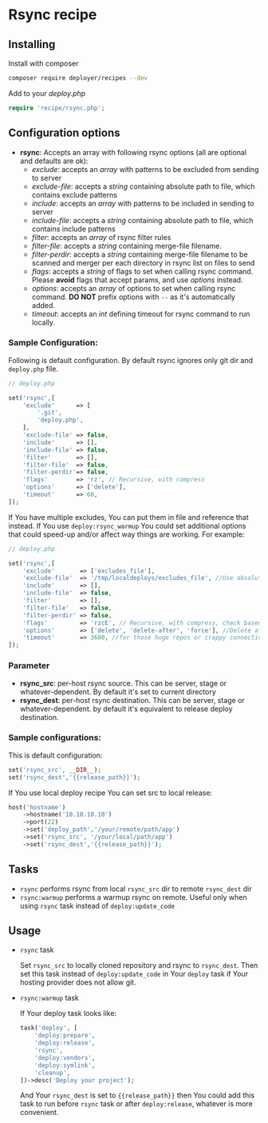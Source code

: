# Rsync recipe

## Installing

Install with composer

```bash
composer require deployer/recipes --dev
```

Add to your _deploy.php_

```php
require 'recipe/rsync.php';
```

## Configuration options

- **rsync**: Accepts an array with following rsync options (all are optional and defaults are ok):
    - *exclude*: accepts an *array* with patterns to be excluded from sending to server
    - *exclude-file*: accepts a *string* containing absolute path to file, which contains exclude patterns
    - *include*: accepts an *array* with patterns to be included in sending to server
    - *include-file*: accepts a *string* containing absolute path to file, which contains include patterns
    - *filter*: accepts an *array* of rsync filter rules
    - *filter-file*: accepts a *string* containing merge-file filename.
    - *filter-perdir*: accepts a *string* containing merge-file filename to be scanned and merger per each directory in rsync list on files to send
    - *flags*: accepts a *string* of flags to set when calling rsync command. Please **avoid** flags that accept params, and use *options* instead.
    - *options*: accepts an *array* of options to set when calling rsync command. **DO NOT** prefix options with `--` as it's automatically added.
    - *timeout*: accepts an *int* defining timeout for rsync command to run locally.

### Sample Configuration:

Following is default configuration. By default rsync ignores only git dir and `deploy.php` file.

```php
// deploy.php

set('rsync',[
    'exclude'      => [
        '.git',
        'deploy.php',
    ],
    'exclude-file' => false,
    'include'      => [],
    'include-file' => false,
    'filter'       => [],
    'filter-file'  => false,
    'filter-perdir'=> false,
    'flags'        => 'rz', // Recursive, with compress
    'options'      => ['delete'],
    'timeout'      => 60,
]);
```

If You have multiple excludes, You can put them in file and reference that instead. If You use `deploy:rsync_warmup` You could set additional options that could speed-up and/or affect way things are working. For example:

```php
// deploy.php

set('rsync',[
    'exclude'       => ['excludes_file'],
    'exclude-file'  => '/tmp/localdeploys/excludes_file', //Use absolute path to avoid possible rsync problems
    'include'       => [],
    'include-file'  => false,
    'filter'        => [],
    'filter-file'   => false,
    'filter-perdir' => false,
    'flags'         => 'rzcE', // Recursive, with compress, check based on checksum rather than time/size, preserve Executable flag
    'options'       => ['delete', 'delete-after', 'force'], //Delete after successful transfer, delete even if deleted dir is not empty
    'timeout'       => 3600, //for those huge repos or crappy connection
]);
```


### Parameter

- **rsync_src**: per-host rsync source. This can be server, stage or whatever-dependent. By default it's set to current directory
- **rsync_dest**: per-host rsync destination. This can be server, stage or whatever-dependent. by default it's equivalent to release deploy destination.

### Sample configurations:

This is default configuration: 

```php
set('rsync_src', __DIR__);
set('rsync_dest','{{release_path}}');
```

If You use local deploy recipe You can set src to local release:

```php
host('hostname')
    ->hostname('10.10.10.10')
    ->port(22)
    ->set('deploy_path','/your/remote/path/app')
    ->set('rsync_src', '/your/local/path/app')
    ->set('rsync_dest','{{release_path}}');
```

## Tasks

- `rsync` performs rsync from local `rsync_src` dir to remote `rsync_dest` dir
- `rsync:warmup` performs a warmup rsync on remote. Useful only when using `rsync` task instead of `deploy:update_code`

## Usage

- `rsync` task

    Set `rsync_src` to locally cloned repository and rsync to `rsync_dest`. Then set this task instead of `deploy:update_code` in Your `deploy` task if Your hosting provider does not allow git.

- `rsync:warmup` task

    If Your deploy task looks like:
    
    ```php
    task('deploy', [
        'deploy:prepare',
        'deploy:release',
        'rsync',
        'deploy:vendors',
        'deploy:symlink',
        'cleanup',
    ])->desc('Deploy your project');
    ```
    
    And Your `rsync_dest` is set to `{{release_path}}` then You could add this task to run before `rsync` task or after `deploy:release`, whatever is more convenient.
